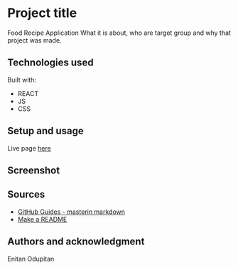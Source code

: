 # Project title

Food Recipe Application
What it is about, who are target group and why that project was made.

## Technologies used

Built with:

- REACT
- JS
- CSS

## Setup and usage

Live page [here](https://github.com/3n1tan/food_recipe_react.git)

## Screenshot

## Sources

- [GitHub Guides - masterin markdown](https://guides.github.com/features/mastering-markdown/)
- [Make a README](https://www.makeareadme.com/)

## Authors and acknowledgment

Enitan Odupitan

